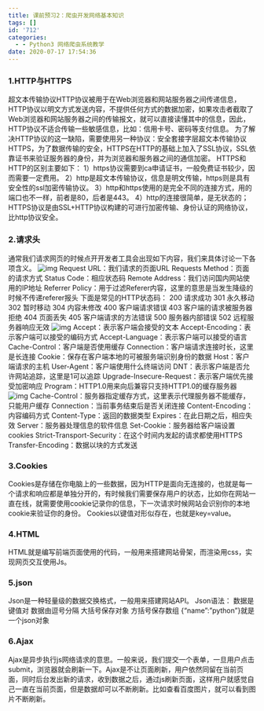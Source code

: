 ```yaml
---
title: 课前预习2：爬虫开发网络基本知识
tags: []
id: '712'
categories:
  - - Python3 网络爬虫系统教学
date: 2020-07-17 17:54:36
---
```


### 1.HTTP与HTTPS

超文本传输协议HTTP协议被用于在Web浏览器和网站服务器之间传递信息，HTTP协议以明文方式发送内容，不提供任何方式的数据加密，如果攻击者截取了Web浏览器和网站服务器之间的传输报文，就可以直接读懂其中的信息，因此，HTTP协议不适合传输一些敏感信息，比如：信用卡号、密码等支付信息。 为了解决HTTP协议的这一缺陷，需要使用另一种协议：安全套接字层超文本传输协议HTTPS，为了数据传输的安全，HTTPS在HTTP的基础上加入了SSL协议，SSL依靠证书来验证服务器的身份，并为浏览器和服务器之间的通信加密。 HTTPS和HTTP的区别主要如下： 1）https协议需要到ca申请证书，一般免费证书较少，因而需要一定费用。 2）http是超文本传输协议，信息是明文传输，https则是具有安全性的ssl加密传输协议。 3）http和https使用的是完全不同的连接方式，用的端口也不一样，前者是80，后者是443。 4）http的连接很简单，是无状态的；HTTPS协议是由SSL+HTTP协议构建的可进行加密传输、身份认证的网络协议，比http协议安全。

### 2.请求头

通常我们请求网页的时候点开开发者工具会出现如下内容，我们来具体讨论一下各项含义。 ![img](https://images-aiyc-1301641396.cos.ap-guangzhou.myqcloud.com/20200717175355.png) Request URL：我们请求的页面URL Requests Method：页面的请求方式 Status Code：相应状态码 Remote Address：我们访问国内网站使用的IP地址 Referrer Policy：用于过滤Referer内容，这里的意思是当发生降级的时候不传递referer报头 下面是常见的HTTP状态码： 200 请求成功 301 永久移动 302 暂时移动 304 内容未修改 400 客户端请求错误 403 客户端的请求被服务器拒绝 404 页面丢失 405 客户端请求的方法错误 500 服务器内部错误 502 远程服务器响应无效 ![img](https://images-aiyc-1301641396.cos.ap-guangzhou.myqcloud.com/20200717175359.png) Accept：表示客户端会接受的文本 Accept-Encoding：表示客户端可以接受的编码方式 Accept-Language：表示客户端可以接受的语言 Cache-Control：客户端是否使用缓存 Connection：客户端请求连接时长，这里是长连接 Cookie：保存在客户端本地的可被服务端识别身份的数据 Host：客户端请求的主机 User-Agent：客户端使用什么终端访问 DNT：表示客户端是否允许网站追踪，这里是1可以追踪 Upgrade-Insecure-Request：表示客户端优先接受加密响应 Program：HTTP1.0用来向后兼容只支持HTTP1.0的缓存服务器 ![img](https://images-aiyc-1301641396.cos.ap-guangzhou.myqcloud.com/20200717175403.png) Cache-Control：服务器指定缓存方式，这里表示代理服务器不能缓存，只能用户缓存 Connection：当前事务结束后是否关闭连接 Content-Encoding：内容编码方式 Content-Type：返回的数据类型 Expires：在此日期之后，相应失效 Server：服务器处理信息的软件信息 Set-Cookie：服务器给客户端设置cookies Strict-Transport-Security：在这个时间内发起的请求都使用HTTPS Transfer-Encoding：数据以块的方式发送

### 3.Cookies

Cookies是存储在你电脑上的一些数据，因为HTTP是面向无连接的，也就是每一个请求和响应都是单独分开的，有时候我们需要保存用户的状态，比如你在网站一直在线，就需要使用cookie记录你的信息，下一次请求时候网站会识别你的本地cookie来验证你的身份。 Cookies以键值对形似存在，也就是key=value。

### 4.HTML

HTML就是编写前端页面使用的代码，一般用来搭建网站骨架，而渲染用css，实现网页交互使用Js。

### 5.json

Json是一种轻量级的数据交换格式，一般用来搭建网站API。 Json语法： 数据是键值对 数据由逗号分隔 大括号保存对象 方括号保存数组 {“name”:”python”}就是一个json对象

### 6.Ajax

Ajax是异步执行js网络请求的意思。一般来说，我们提交一个表单，一旦用户点击submit，浏览器就会刷新一下。Ajax是不让页面刷新，用户依然同留在当前页面，同时后台发出新的请求，收到数据之后，通过js刷新页面，这样用户就感觉自己一直在当前页面，但是数据却可以不断刷新。比如查看百度图片，就可以看到图片不断刷新。